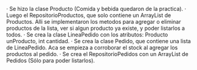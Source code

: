 · Se hizo la clase Producto (Comida y bebida quedaron de la practica).
· Luego el RepositorioProductos, que solo contiene un ArrayList de Productos.
Alli se implementaron los metodos para agregar o eliminar productos de la lista, ver si algun producto ya existe, y poder listarlos a todos.
· Se crea la clase LineaPedido con los atributos: Producto unProducto, int cantidad.
· Se crea la clase Pedido, que contiene una lista de LineaPedido. Aca se empieza a corroborar el stock al agregar los productos al pedido.
· Se crea el RepositorioPedidos con un ArrayList de Pedidos (Sólo para poder listarlos).
